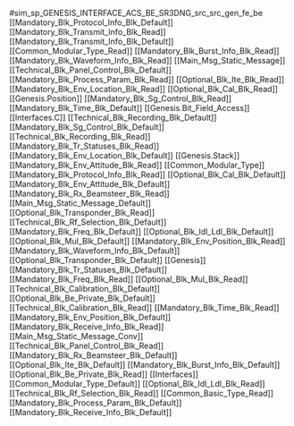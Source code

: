#sim_sp_GENESIS_INTERFACE_ACS_BE_SR3DNG_src_src_gen_fe_be
[[Mandatory_Blk_Protocol_Info_Blk_Default]]
[[Mandatory_Blk_Transmit_Info_Blk_Read]]
[[Mandatory_Blk_Transmit_Info_Blk_Default]]
[[Common_Modular_Type_Read]]
[[Mandatory_Blk_Burst_Info_Blk_Read]]
[[Mandatory_Blk_Waveform_Info_Blk_Read]]
[[Main_Msg_Static_Message]]
[[Technical_Blk_Panel_Control_Blk_Default]]
[[Mandatory_Blk_Process_Param_Blk_Read]]
[[Optional_Blk_Ite_Blk_Read]]
[[Mandatory_Blk_Env_Location_Blk_Read]]
[[Optional_Blk_Cal_Blk_Read]]
[[Genesis.Position]]
[[Mandatory_Blk_Sg_Control_Blk_Read]]
[[Mandatory_Blk_Time_Blk_Default]]
[[Genesis.Bit_Field_Access]]
[[Interfaces.C]]
[[Technical_Blk_Recording_Blk_Default]]
[[Mandatory_Blk_Sg_Control_Blk_Default]]
[[Technical_Blk_Recording_Blk_Read]]
[[Mandatory_Blk_Tr_Statuses_Blk_Read]]
[[Mandatory_Blk_Env_Location_Blk_Default]]
[[Genesis.Stack]]
[[Mandatory_Blk_Env_Attitude_Blk_Read]]
[[Common_Modular_Type]]
[[Mandatory_Blk_Protocol_Info_Blk_Read]]
[[Optional_Blk_Cal_Blk_Default]]
[[Mandatory_Blk_Env_Attitude_Blk_Default]]
[[Mandatory_Blk_Rx_Beamsteer_Blk_Read]]
[[Main_Msg_Static_Message_Default]]
[[Optional_Blk_Transponder_Blk_Read]]
[[Technical_Blk_Rf_Selection_Blk_Default]]
[[Mandatory_Blk_Freq_Blk_Default]]
[[Optional_Blk_Idl_Ldl_Blk_Default]]
[[Optional_Blk_Mul_Blk_Default]]
[[Mandatory_Blk_Env_Position_Blk_Read]]
[[Mandatory_Blk_Waveform_Info_Blk_Default]]
[[Optional_Blk_Transponder_Blk_Default]]
[[Genesis]]
[[Mandatory_Blk_Tr_Statuses_Blk_Default]]
[[Mandatory_Blk_Freq_Blk_Read]]
[[Optional_Blk_Mul_Blk_Read]]
[[Technical_Blk_Calibration_Blk_Default]]
[[Optional_Blk_Be_Private_Blk_Default]]
[[Technical_Blk_Calibration_Blk_Read]]
[[Mandatory_Blk_Time_Blk_Read]]
[[Mandatory_Blk_Env_Position_Blk_Default]]
[[Mandatory_Blk_Receive_Info_Blk_Read]]
[[Main_Msg_Static_Message_Conv]]
[[Technical_Blk_Panel_Control_Blk_Read]]
[[Mandatory_Blk_Rx_Beamsteer_Blk_Default]]
[[Optional_Blk_Ite_Blk_Default]]
[[Mandatory_Blk_Burst_Info_Blk_Default]]
[[Optional_Blk_Be_Private_Blk_Read]]
[[Interfaces]]
[[Common_Modular_Type_Default]]
[[Optional_Blk_Idl_Ldl_Blk_Read]]
[[Technical_Blk_Rf_Selection_Blk_Read]]
[[Common_Basic_Type_Read]]
[[Mandatory_Blk_Process_Param_Blk_Default]]
[[Mandatory_Blk_Receive_Info_Blk_Default]]
